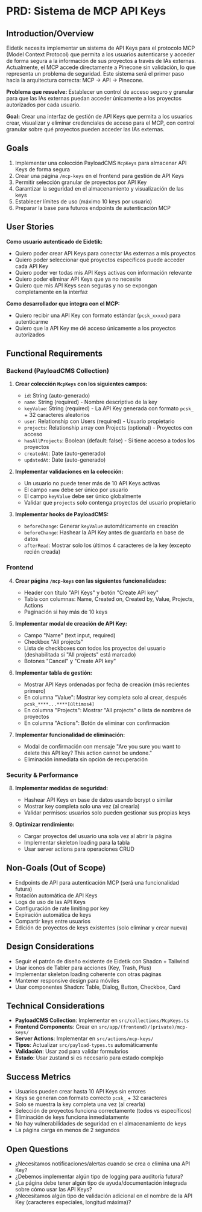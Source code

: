 # PRD: Sistema de MCP API Keys

## Introduction/Overview

Eidetik necesita implementar un sistema de API Keys para el protocolo MCP (Model Context Protocol) que permita a los usuarios autenticarse y acceder de forma segura a la información de sus proyectos a través de IAs externas. Actualmente, el MCP accede directamente a Pinecone sin validación, lo que representa un problema de seguridad. Este sistema será el primer paso hacia la arquitectura correcta: MCP → API → Pinecone.

**Problema que resuelve:** Establecer un control de acceso seguro y granular para que las IAs externas puedan acceder únicamente a los proyectos autorizados por cada usuario.

**Goal:** Crear una interfaz de gestión de API Keys que permita a los usuarios crear, visualizar y eliminar credenciales de acceso para el MCP, con control granular sobre qué proyectos pueden acceder las IAs externas.

## Goals

1. Implementar una colección PayloadCMS `McpKeys` para almacenar API Keys de forma segura
2. Crear una página `/mcp-keys` en el frontend para gestión de API Keys
3. Permitir selección granular de proyectos por API Key
4. Garantizar la seguridad en el almacenamiento y visualización de las keys
5. Establecer límites de uso (máximo 10 keys por usuario)
6. Preparar la base para futuros endpoints de autenticación MCP

## User Stories

**Como usuario autenticado de Eidetik:**
- Quiero poder crear API Keys para conectar IAs externas a mis proyectos
- Quiero poder seleccionar qué proyectos específicos puede acceder cada API Key
- Quiero poder ver todas mis API Keys activas con información relevante
- Quiero poder eliminar API Keys que ya no necesite
- Quiero que mis API Keys sean seguras y no se expongan completamente en la interfaz

**Como desarrollador que integra con el MCP:**
- Quiero recibir una API Key con formato estándar (`pcsk_xxxxx`) para autenticarme
- Quiero que la API Key me dé acceso únicamente a los proyectos autorizados

## Functional Requirements

### Backend (PayloadCMS Collection)

1. **Crear colección `McpKeys` con los siguientes campos:**
   - `id`: String (auto-generado)
   - `name`: String (required) - Nombre descriptivo de la key
   - `keyValue`: String (required) - La API Key generada con formato `pcsk_` + 32 caracteres aleatorios
   - `user`: Relationship con Users (required) - Usuario propietario
   - `projects`: Relationship array con Projects (optional) - Proyectos con acceso
   - `hasAllProjects`: Boolean (default: false) - Si tiene acceso a todos los proyectos
   - `createdAt`: Date (auto-generado)
   - `updatedAt`: Date (auto-generado)

2. **Implementar validaciones en la colección:**
   - Un usuario no puede tener más de 10 API Keys activas
   - El campo `name` debe ser único por usuario
   - El campo `keyValue` debe ser único globalmente
   - Validar que `projects` solo contenga proyectos del usuario propietario

3. **Implementar hooks de PayloadCMS:**
   - `beforeChange`: Generar `keyValue` automáticamente en creación
   - `beforeChange`: Hashear la API Key antes de guardarla en base de datos
   - `afterRead`: Mostrar solo los últimos 4 caracteres de la key (excepto recién creada)

### Frontend

4. **Crear página `/mcp-keys` con las siguientes funcionalidades:**
   - Header con título "API Keys" y botón "Create API key"
   - Tabla con columnas: Name, Created on, Created by, Value, Projects, Actions
   - Paginación si hay más de 10 keys

5. **Implementar modal de creación de API Key:**
   - Campo "Name" (text input, required)
   - Checkbox "All projects" 
   - Lista de checkboxes con todos los proyectos del usuario (deshabilitada si "All projects" está marcado)
   - Botones "Cancel" y "Create API key"

6. **Implementar tabla de gestión:**
   - Mostrar API Keys ordenadas por fecha de creación (más recientes primero)
   - En columna "Value": Mostrar key completa solo al crear, después `pcsk_****...****[últimos4]`
   - En columna "Projects": Mostrar "All projects" o lista de nombres de proyectos
   - En columna "Actions": Botón de eliminar con confirmación

7. **Implementar funcionalidad de eliminación:**
   - Modal de confirmación con mensaje "Are you sure you want to delete this API key? This action cannot be undone."
   - Eliminación inmediata sin opción de recuperación

### Security & Performance

8. **Implementar medidas de seguridad:**
   - Hashear API Keys en base de datos usando bcrypt o similar
   - Mostrar key completa solo una vez (al crearla)
   - Validar permisos: usuarios solo pueden gestionar sus propias keys

9. **Optimizar rendimiento:**
   - Cargar proyectos del usuario una sola vez al abrir la página
   - Implementar skeleton loading para la tabla
   - Usar server actions para operaciones CRUD

## Non-Goals (Out of Scope)

- Endpoints de API para autenticación MCP (será una funcionalidad futura)
- Rotación automática de API Keys
- Logs de uso de las API Keys
- Configuración de rate limiting por key
- Expiración automática de keys
- Compartir keys entre usuarios
- Edición de proyectos de keys existentes (solo eliminar y crear nueva)

## Design Considerations

- Seguir el patrón de diseño existente de Eidetik con Shadcn + Tailwind
- Usar iconos de Tabler para acciones (Key, Trash, Plus)
- Implementar skeleton loading coherente con otras páginas
- Mantener responsive design para móviles
- Usar componentes Shadcn: Table, Dialog, Button, Checkbox, Card

## Technical Considerations

- **PayloadCMS Collection**: Implementar en `src/collections/McpKeys.ts`
- **Frontend Components**: Crear en `src/app/(frontend)/(private)/mcp-keys/`
- **Server Actions**: Implementar en `src/actions/mcp-keys/`
- **Tipos**: Actualizar `src/payload-types.ts` automáticamente
- **Validación**: Usar zod para validar formularios
- **Estado**: Usar zustand si es necesario para estado complejo

## Success Metrics

- Usuarios pueden crear hasta 10 API Keys sin errores
- Keys se generan con formato correcto `pcsk_` + 32 caracteres
- Solo se muestra la key completa una vez (al crearla)
- Selección de proyectos funciona correctamente (todos vs específicos)
- Eliminación de keys funciona inmediatamente
- No hay vulnerabilidades de seguridad en el almacenamiento de keys
- La página carga en menos de 2 segundos

## Open Questions

- ¿Necesitamos notificaciones/alertas cuando se crea o elimina una API Key?
- ¿Debemos implementar algún tipo de logging para auditoría futura?
- ¿La página debe tener algún tipo de ayuda/documentación integrada sobre cómo usar las API Keys?
- ¿Necesitamos algún tipo de validación adicional en el nombre de la API Key (caracteres especiales, longitud máxima)? 